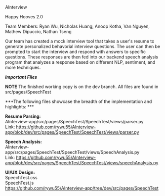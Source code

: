 AInterview

Happy Hooves 2.0

Team Members: Ryan Wu, Nicholas Huang, Anoop Kotha, Van Nguyen, Mathew Dipuccio, Nathan Tseng

Our team has created a mock interview tool that takes a user's resume to generate personalized behavorial interview questions. The user can then be prompted to start the interview and respond with answers to specific questions. These responses are then fed into our backend speech analysis program that analyzes a response based on different NLP, sentiment, and more techniques.

***Important Files***

**NOTE** The finished working copy is on the dev branch. All files are found in src/pages/SpeechTest

***The following files showcase the breadth of the implementation and highlights: *** 

**Resume Parsing:**  
AInterview-app/src/pages/SpeechTest/SpeechTest/views/parser.py  
Link: https://github.com/rywu55/AInterview-app/blob/dev/src/pages/SpeechTest/SpeechTest/views/parser.py  

**Speech Analysis:**  
AInterview-app/src/pages/SpeechTest/SpeechTest/views/SpeechAnalysis.py  
Link: https://github.com/rywu55/AInterview-app/blob/dev/src/pages/SpeechTest/SpeechTest/views/speechAnalysis.py  

**UI/UX Design:**  
SpeechTest.css  
SpeechTest.js  
https://github.com/rywu55/AInterview-app/tree/dev/src/pages/SpeechTest  
